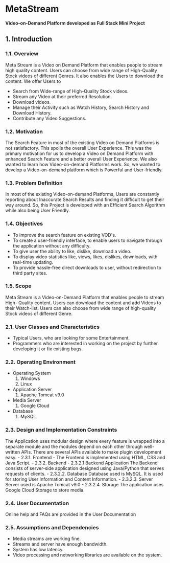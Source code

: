 # MetaStream
**Video-on-Demand Platform developed as Full Stack Mini Project** 
## 1. Introduction
### 1.1. Overview
Meta Stream is a Video on Demand Platform that enables people to stream high
quality content. Users can choose from wide range of High-Quality Stock videos of
different Genres. It also enables the Users to download the content.
We offer Users to
* Search from Wide-range of High-Quality Stock videos.
* Stream any Video at their preferred Resolution.
* Download videos.
* Manage their Activity such as Watch History, Search History and Download History.
* Contribute any Video Suggestions.
### 1.2. Motivation
The Search Feature in most of the existing Video on Demand Platforms is not
satisfactory. This spoils the overall User Experience. This was the primary motivation
for us to develop a Video on Demand Platform with enhanced Search Feature and a better
overall User Experience. We also wanted to learn how Video-on-demand Platforms
work. So, we wanted to develop a Video-on-demand platform which is Powerful and
User-friendly.
### 1.3. Problem Definition
In most of the existing Video-on-demand Platforms, Users are constantly reporting
about Inaccurate Search Results and finding it difficult to get their way around. So, this
Project is developed with an Efficient Search Algorithm while also being User Friendly.
### 1.4. Objectives
* To improve the search feature on existing VOD's.
* To create a user-friendly interface, to enable users to navigate through the application without any difficulty.
* To give user the ability to like, dislike, download a video.
* To display video statistics like, views, likes, dislikes, downloads, with real-time updating.
* To provide hassle-free direct downloads to user, without redirection to third party sites.
### 1.5. Scope
Meta Stream is a Video-on-Demand Platform that enables people to stream High-
Quality content. Users can download the content and add Videos to their Watch-list.
Users can also choose from wide range of high-quality Stock videos of different Genre.

### 2.1. User Classes and Characteristics
* Typical Users, who are looking for some Entertainment.
* Programmers who are interested in working on the project by further developing it or fix existing bugs.
### 2.2. Operating Environment
* Operating System
    1. Windows
    2. Linux
* Application Server
    1. Apache Tomcat v9.0
* Media Server
    1. Google Cloud
* Database
    1. MySQL

### 2.3. Design and Implementation Constraints
The Application uses modular design where every feature is wrapped into a separate
module and the modules depend on each other through well-written APIs. There are several
APIs available to make plugin development easy.
    - 2.3.1. Frontend
        - The Frontend is implemented using HTML, CSS and Java Script.
    - 2.3.2. Backend
        - 2.3.2.1 Backend Application
            The Backend consists of server-side application designed using Java/Python that serves requests of clients.
        - 2.3.2.2. Database
            Database used is MySQL. It is used for storing User Information and Content Information.
        - 2.3.2.3. Server
            Server used is Apache Tomcat v9.0
        - 2.3.2.4. Storage
            The application uses Google Cloud Storage to store media.
### 2.4. User Documentation
Online help and FAQs are provided in the User Documentation
### 2.5. Assumptions and Dependencies
* Media streams are working fine.
* Streams and server have enough bandwidth.
* System has low latency.
* Video processing and networking libraries are available on the system.